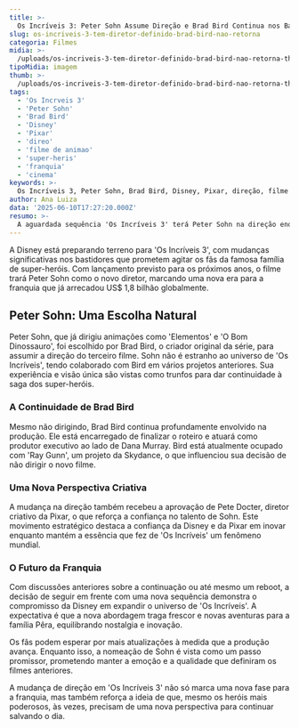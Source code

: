 ```yaml
---
title: >-
  Os Incríveis 3: Peter Sohn Assume Direção e Brad Bird Continua nos Bastidores
slug: os-incriveis-3-tem-diretor-definido-brad-bird-nao-retorna
categoria: Filmes
midia: >-
  /uploads/os-incriveis-3-tem-diretor-definido-brad-bird-nao-retorna-thumb.jpg
tipoMidia: imagem
thumb: >-
  /uploads/os-incriveis-3-tem-diretor-definido-brad-bird-nao-retorna-thumb.jpg
tags:
  - 'Os Incrveis 3'
  - 'Peter Sohn'
  - 'Brad Bird'
  - 'Disney'
  - 'Pixar'
  - 'direo'
  - 'filme de animao'
  - 'super-heris'
  - 'franquia'
  - 'cinema'
keywords: >-
  Os Incríveis 3, Peter Sohn, Brad Bird, Disney, Pixar, direção, filme de animação, super-heróis, franquia, cinema
author: Ana Luiza
data: '2025-06-10T17:27:20.000Z'
resumo: >-
  A aguardada sequência 'Os Incríveis 3' terá Peter Sohn na direção enquanto o criador Brad Bird permanece na produção executiva. Mudanças nos bastidores prometem trazer novas perspectivas para a franquia de sucesso da Disney.
---
```


A Disney está preparando terreno para 'Os Incríveis 3', com mudanças significativas nos bastidores que prometem agitar os fãs da famosa família de super-heróis. Com lançamento previsto para os próximos anos, o filme trará Peter Sohn como o novo diretor, marcando uma nova era para a franquia que já arrecadou US$ 1,8 bilhão globalmente.

## Peter Sohn: Uma Escolha Natural
Peter Sohn, que já dirigiu animações como 'Elementos' e 'O Bom Dinossauro', foi escolhido por Brad Bird, o criador original da série, para assumir a direção do terceiro filme. Sohn não é estranho ao universo de 'Os Incríveis', tendo colaborado com Bird em vários projetos anteriores. Sua experiência e visão única são vistas como trunfos para dar continuidade à saga dos super-heróis.

### A Continuidade de Brad Bird
Mesmo não dirigindo, Brad Bird continua profundamente envolvido na produção. Ele está encarregado de finalizar o roteiro e atuará como produtor executivo ao lado de Dana Murray. Bird está atualmente ocupado com 'Ray Gunn', um projeto da Skydance, o que influenciou sua decisão de não dirigir o novo filme.

### Uma Nova Perspectiva Criativa
A mudança na direção também recebeu a aprovação de Pete Docter, diretor criativo da Pixar, o que reforça a confiança no talento de Sohn. Este movimento estratégico destaca a confiança da Disney e da Pixar em inovar enquanto mantém a essência que fez de 'Os Incríveis' um fenômeno mundial.

### O Futuro da Franquia
Com discussões anteriores sobre a continuação ou até mesmo um reboot, a decisão de seguir em frente com uma nova sequência demonstra o compromisso da Disney em expandir o universo de 'Os Incríveis'. A expectativa é que a nova abordagem traga frescor e novas aventuras para a família Pêra, equilibrando nostalgia e inovação.

Os fãs podem esperar por mais atualizações à medida que a produção avança. Enquanto isso, a nomeação de Sohn é vista como um passo promissor, prometendo manter a emoção e a qualidade que definiram os filmes anteriores.

A mudança de direção em 'Os Incríveis 3' não só marca uma nova fase para a franquia, mas também reforça a ideia de que, mesmo os heróis mais poderosos, às vezes, precisam de uma nova perspectiva para continuar salvando o dia.